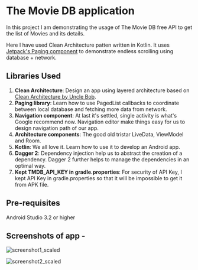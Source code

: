 # The Movie DB application

In this project I am demonstrating the usage of The Movie DB free API to get the list of Movies and its details.

Here I have used Clean Architecture patten written in Kotlin. It uses [Jetpack's Paging component](https://developer.android.com/topic/libraries/architecture/paging/) to demonstrate endless scrolling using database + network.

## Libraries Used

1. **Clean Architecture**: Design an app using layered architecture based on [Clean Architecture by Uncle Bob](http://blog.cleancoder.com/uncle-bob/2012/08/13/the-clean-architecture.html). 
2. **Paging library**: Learn how to use PagedList callbacks to coordinate between local database and fetching more data from network.
3. **Navigation component**: At last it's settled, single activity is what's Google recommend now. Navigation editor make things easy for us to design navigation path of our app. 
4. **Architecture components**: The good old tristar LiveData, ViewModel and Room.
5. **Kotlin**: We all love it. Learn how to use it to develop an Android app.
6. **Dagger 2**: Dependency injection help us to abstract the creation of a dependency. Dagger 2 further helps to manage the dependencies in an optimal way.
7. **Kept TMDB_API_KEY in gradle.properties**: For security of API Key, I kept API Key in gradle.properties so that it will be impossible to get it from APK file.
## Pre-requisites
Android Studio 3.2 or higher

## Screenshots of app -

![screenshot1_scaled](https://user-images.githubusercontent.com/6271062/62344305-1601df80-b50b-11e9-8fe5-f20f5b7a50a1.png)

![screenshot2_scaled](https://user-images.githubusercontent.com/6271062/62344304-1601df80-b50b-11e9-8f9e-80c8a9a102cb.png)




